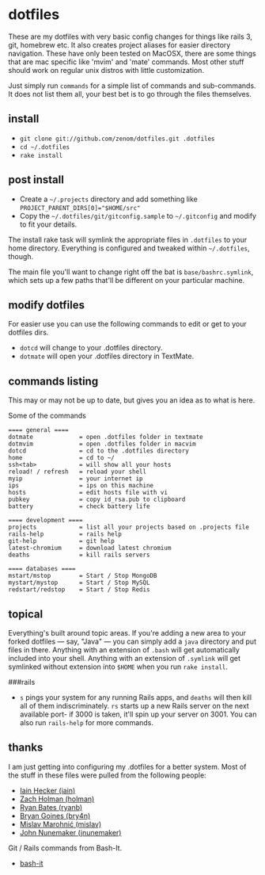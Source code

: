 # dotfiles
These are my dotfiles with very basic config changes for things like rails 3, git,
homebrew etc.  It also creates project aliases for easier directory navigation. These
have only been tested on MacOSX, there are some things that are mac specific like 'mvim'
and 'mate' commands.  Most other stuff should work on regular unix distros with little
customization.

Just simply run `commands` for a simple list of commands and sub-commands. It does 
not list them all, your best bet is to go through the files themselves.

## install
- `git clone git://github.com/zenom/dotfiles.git .dotfiles`
- `cd ~/.dotfiles`
- `rake install`

## post install
- Create a `~/.projects` directory and add something like `PROJECT_PARENT_DIRS[0]="$HOME/src"`
- Copy the `~/.dotfiles/git/gitconfig.sample` to `~/.gitconfig` and modify to fit your details.

The install rake task will symlink the appropriate files in `.dotfiles` to your
home directory. Everything is configured and tweaked within `~/.dotfiles`,
though.

The main file you'll want to change right off the bat is `base/bashrc.symlink`,
which sets up a few paths that'll be different on your particular machine.

## modify dotfiles
For easier use you can use the following commands to edit or get to your dotfiles dirs.

- `dotcd` will change to your .dotfiles directory.
- `dotmate` will open your .dotfiles directory in TextMate.

## commands listing
This may or may not be up to date, but gives you an idea as to what is here.

Some of the commands

    ==== general ====
    dotmate             = open .dotfiles folder in textmate
    dotmvim             = open .dotfiles folder in macvim
    dotcd               = cd to the .dotfiles directory
    home                = cd to ~/
    ssh<tab>            = will show all your hosts
    reload! / refresh   = reload your shell
    myip                = your internet ip
    ips                 = ips on this machine
    hosts               = edit hosts file with vi
    pubkey              = copy id_rsa.pub to clipboard
    battery             = check battery life

    ==== development ====
    projects            = list all your projects based on .projects file
    rails-help          = rails help
    git-help            = git help
    latest-chromium     = download latest chromium
    deaths              = kill rails servers

    ==== databases ====
    mstart/mstop        = Start / Stop MongoDB
    mystart/mystop      = Start / Stop MySQL
    redstart/redstop    = Start / Stop Redis

## topical

Everything's built around topic areas. If you're adding a new area to your
forked dotfiles — say, "Java" — you can simply add a `java` directory and put
files in there. Anything with an extension of `.bash` will get automatically
included into your shell. Anything with an extension of `.symlink` will get
symlinked without extension into `$HOME` when you run `rake install`.


###rails
- `s` pings your system for any running Rails apps, and `deaths` will then
  kill all of them indiscriminately. `rs` starts up a new Rails server on the
  next available port- if 3000 is taken, it'll spin up your server on 3001. 
  You can also run `rails-help` for more commands.
  
  
## thanks

I am just getting into configuring my .dotfiles for a better system. Most of the
stuff in these files were pulled from the following people:

- [Iain Hecker (iain)](https://github.com/iain/)
- [Zach Holman (holman)](https://github.com/holman/)
- [Ryan Bates (ryanb)](https://github.com/ryanb)
- [Bryan Goines (bry4n)](https://github.com/bry4n)
- [Mislav Marohnić (mislav)](https://github.com/mislav)
- [John Nunemaker (jnunemaker)](https://github.com/jnunemaker)

Git / Rails commands from Bash-It.

- [bash-it](https://github.com/revans/bash-it)